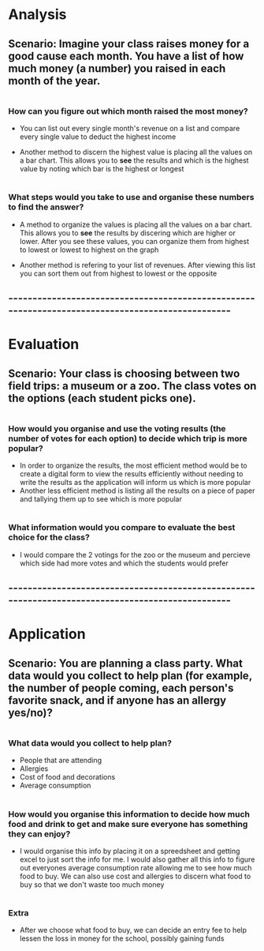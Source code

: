 # Analysis
## Scenario: Imagine your class raises money for a good cause each month. You have a list of how much money (a number) you raised in each month of the year. 
# 
### How can you figure out which month raised the most money?
- You can list out every single month's revenue on a list and compare every single value to deduct the highest income

- Another method to discern the highest value is placing all the values on a bar chart. This allows you to **see** the results and which is the highest value by noting which bar is the highest or longest

# 
### What steps would you take to use and organise these numbers to find the answer?
- A method to organize the values is placing all the values on a bar chart. This allows you to **see** the results by discering which are higher or lower. After you see these values, you can organize them from highest to lowest or lowest to highest on the graph

- Another method is refering to your list of revenues. After viewing this list you can sort them out from highest to lowest or the opposite

## -------------------------------------------------------------------------------------------------
# Evaluation
## Scenario: Your class is choosing between two field trips: a museum or a zoo. The class votes on the options (each student picks one). 

#
### How would you organise and use the voting results (the number of votes for each option) to decide which trip is more popular?
- In order to organize the results, the most efficient method would be to create a digital form to view the results efficiently without needing to write the results as the application will inform us which is more popular
- Another less efficient method is listing all the results on a piece of paper and tallying them up to see which is more popular
#
### What information would you compare to evaluate the best choice for the class?
- I would compare the 2 votings for the zoo or the museum and percieve which side had more votes and which the students would prefer

## -------------------------------------------------------------------------------------------------
# Application
## Scenario: You are planning a class party. What data would you collect to help plan (for example, the number of people coming, each person's favorite snack, and if anyone has an allergy yes/no)? 
#
### What data would you collect to help plan?
- People that are attending
- Allergies
- Cost of food and decorations
- Average consumption
#
### How would you organise this information to decide how much food and drink to get and make sure everyone has something they can enjoy?
- I would organise this info by placing it on a spreedsheet and getting excel to just sort the info for me. I would also gather all this info to figure out everyones average consumption rate allowing me to see how much food to buy. We can also use cost and allergies to discern what food to buy so that we don't waste too much money
#
### Extra
- After we choose what food to buy, we can decide an entry fee to help lessen the loss in money for the school, possibly gaining funds
